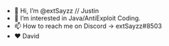 - 👋 Hi, I’m @extSayzz // Justin
- 👀 I’m interested in Java/AntiExploit Coding.
- 📫 How to reach me on Discord -> extSayzz#8503
- ❤️ David
